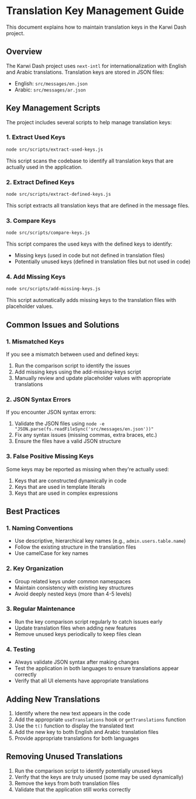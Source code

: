 # Translation Key Management Guide

This document explains how to maintain translation keys in the Karwi Dash project.

## Overview

The Karwi Dash project uses `next-intl` for internationalization with English and Arabic translations. Translation keys are stored in JSON files:

- English: `src/messages/en.json`
- Arabic: `src/messages/ar.json`

## Key Management Scripts

The project includes several scripts to help manage translation keys:

### 1. Extract Used Keys

```bash
node src/scripts/extract-used-keys.js
```

This script scans the codebase to identify all translation keys that are actually used in the application.

### 2. Extract Defined Keys

```bash
node src/scripts/extract-defined-keys.js
```

This script extracts all translation keys that are defined in the message files.

### 3. Compare Keys

```bash
node src/scripts/compare-keys.js
```

This script compares the used keys with the defined keys to identify:

- Missing keys (used in code but not defined in translation files)
- Potentially unused keys (defined in translation files but not used in code)

### 4. Add Missing Keys

```bash
node src/scripts/add-missing-keys.js
```

This script automatically adds missing keys to the translation files with placeholder values.

## Common Issues and Solutions

### 1. Mismatched Keys

If you see a mismatch between used and defined keys:

1. Run the comparison script to identify the issues
2. Add missing keys using the add-missing-keys script
3. Manually review and update placeholder values with appropriate translations

### 2. JSON Syntax Errors

If you encounter JSON syntax errors:

1. Validate the JSON files using `node -e "JSON.parse(fs.readFileSync('src/messages/en.json'))"`
2. Fix any syntax issues (missing commas, extra braces, etc.)
3. Ensure the files have a valid JSON structure

### 3. False Positive Missing Keys

Some keys may be reported as missing when they're actually used:

1. Keys that are constructed dynamically in code
2. Keys that are used in template literals
3. Keys that are used in complex expressions

## Best Practices

### 1. Naming Conventions

- Use descriptive, hierarchical key names (e.g., `admin.users.table.name`)
- Follow the existing structure in the translation files
- Use camelCase for key names

### 2. Key Organization

- Group related keys under common namespaces
- Maintain consistency with existing key structures
- Avoid deeply nested keys (more than 4-5 levels)

### 3. Regular Maintenance

- Run the key comparison script regularly to catch issues early
- Update translation files when adding new features
- Remove unused keys periodically to keep files clean

### 4. Testing

- Always validate JSON syntax after making changes
- Test the application in both languages to ensure translations appear correctly
- Verify that all UI elements have appropriate translations

## Adding New Translations

1. Identify where the new text appears in the code
2. Add the appropriate `useTranslations` hook or `getTranslations` function
3. Use the `t()` function to display the translated text
4. Add the new key to both English and Arabic translation files
5. Provide appropriate translations for both languages

## Removing Unused Translations

1. Run the comparison script to identify potentially unused keys
2. Verify that the keys are truly unused (some may be used dynamically)
3. Remove the keys from both translation files
4. Validate that the application still works correctly

